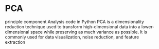 # PCA
principle component Analysis code in Python
PCA is a dimensionality reduction technique used to transform high-dimensional data into a lower-dimensional space while preserving as much variance as possible. It is commonly used for data visualization, noise reduction, and feature extraction
